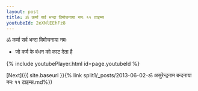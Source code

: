 ```yaml
---
layout: post
title: ॐ कर्मा सर्व भन्दा विमोचनाया नमः ११ टाइम्स
youtubeId: 2eXNlEEhFz8
---
```

 
 
 ॐ कर्मा सर्व भन्दा विमोचनाया नमः  
 
 -  जो कर्म के बंधन को काट देता है 
 
  
 
  
 
 
 
 
 
 


{% include youtubePlayer.html id=page.youtubeId %}
 
[Next]({{ site.baseurl }}{% link  split1/_posts/2013-06-02-ॐ असुरेन्द्रनाम बन्दनाया नमः ११ टाइम्स.md%})
 
